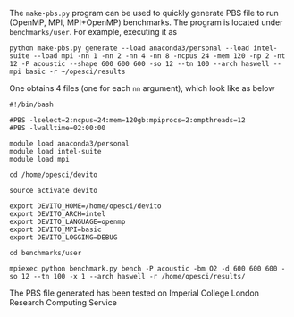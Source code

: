 The `make-pbs.py` program can be used to quickly generate PBS file to run (OpenMP, MPI, MPI+OpenMP) benchmarks. The program is located under `benchmarks/user`. For example, executing it as

`python make-pbs.py generate --load anaconda3/personal --load intel-suite --load mpi -nn 1 -nn 2 -nn 4 -nn 8 -ncpus 24 -mem 120 -np 2 -nt 12 -P acoustic --shape 600 600 600 -so 12 --tn 100 --arch haswell --mpi basic -r ~/opesci/results`

One obtains 4 files (one for each `nn` argument), which look like as below

```
#!/bin/bash

#PBS -lselect=2:ncpus=24:mem=120gb:mpiprocs=2:ompthreads=12
#PBS -lwalltime=02:00:00

module load anaconda3/personal
module load intel-suite
module load mpi

cd /home/opesci/devito

source activate devito

export DEVITO_HOME=/home/opesci/devito
export DEVITO_ARCH=intel
export DEVITO_LANGUAGE=openmp
export DEVITO_MPI=basic
export DEVITO_LOGGING=DEBUG

cd benchmarks/user

mpiexec python benchmark.py bench -P acoustic -bm O2 -d 600 600 600 -so 12 --tn 100 -x 1 --arch haswell -r /home/opesci/results/
```

The PBS file generated has been tested on Imperial College London Research Computing Service 

